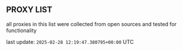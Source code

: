 ## PROXY LIST

all proxies in this list were collected from open sources and tested for functionality

last update: `2025-02-28 12:19:47.380795+00:00` UTC